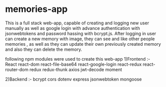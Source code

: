 # memories-app
This is a full stack web-app, capable of creating and logging new user manually as well as google login with advance authentication with jsonwebtokens
and password hassing with bcrypt.js.
After logging in user can create a new memory with image, they can see and like other people memories , as well as they can update their own previously created memory
and also they can delete the memory.

following npm modules were used to create this web-app 
1)Frontend :-
React
react-dom
react-file-base64
react-google-login
react-redux
react-router-dom
redux
redux-thunk
axios
jwt-decode
moment

2)Backend :-
bcrypt
cors
dotenv
express
jsonwebtoken
mongoose
